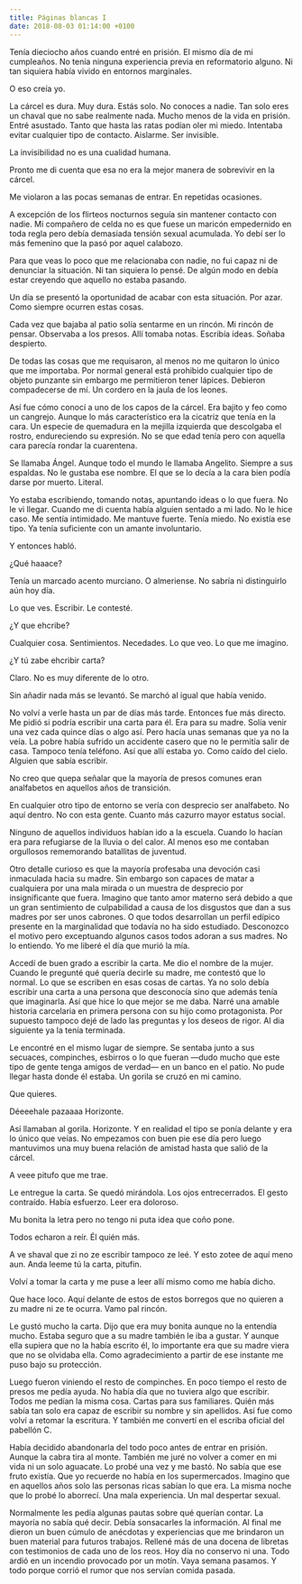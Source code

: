 ```yaml
---
title: Páginas blancas I
date: 2018-08-03 01:14:00 +0100
---
```


Tenía dieciocho años cuando entré en prisión. El mismo día de mi cumpleaños. No tenía ninguna experiencia previa en reformatorio alguno. Ni tan siquiera había vivido en entornos marginales.

O eso creía yo.

La cárcel es dura. Muy dura. Estás solo. No conoces a nadie. Tan solo eres un chaval que no sabe realmente nada. Mucho menos de la vida en prisión. Entré asustado. Tanto que hasta las ratas podían oler mi miedo. Intentaba evitar cualquier tipo de contacto. Aislarme. Ser invisible.

La invisibilidad no es una cualidad humana.

Pronto me di cuenta que esa no era la mejor manera de sobrevivir en la cárcel.

Me violaron a las pocas semanas de entrar. En repetidas ocasiones.

A excepción de los flirteos nocturnos seguía sin mantener contacto con nadie. Mi compañero de celda no es que fuese un maricón empedernido en toda regla pero debía demasiada tensión sexual acumulada. Yo debí ser lo más femenino que la pasó por aquel calabozo.

Para que veas lo poco que me relacionaba con nadie, no fui capaz ni de denunciar la situación. Ni tan siquiera lo pensé. De algún modo en debía estar creyendo que aquello no estaba pasando.

Un día se presentó la oportunidad de acabar con esta situación. Por azar. Como siempre ocurren estas cosas.

Cada vez que bajaba al patio solía sentarme en un rincón. Mi rincón de pensar. Observaba a los presos. Allí tomaba notas. Escribía ideas. Soñaba despierto.

De todas las cosas que me requisaron, al menos no me quitaron lo único que me importaba. Por normal general está prohibido cualquier tipo de objeto punzante sin embargo me permitieron tener lápices. Debieron compadecerse de mí. Un cordero en la jaula de los leones.

Así fue cómo conocí a uno de los capos de la cárcel. Era bajito y feo como un cangrejo. Aunque lo más característico era la cicatriz que tenía en la cara. Un especie de quemadura en la mejilla izquierda que descolgaba el rostro, endureciendo su expresión. No se que edad tenía pero con aquella cara parecía rondar la cuarentena.

Se llamaba Ángel. Aunque todo el mundo le llamaba Angelito. Siempre a sus espaldas. No le gustaba ese nombre. El que se lo decía a la cara bien podía darse por muerto. Literal.

Yo estaba escribiendo, tomando notas, apuntando ideas o lo que fuera. No le vi llegar. Cuando me di cuenta había alguien sentado a mi lado. No le hice caso. Me sentía intimidado. Me mantuve fuerte. Tenía miedo. No existía ese tipo. Ya tenía suficiente con un amante involuntario.

Y entonces habló.

¿Qué haaace?

Tenía un marcado acento murciano. O almeriense. No sabría ni distinguirlo aún hoy día.

Lo que ves. Escribir. Le contesté.

¿Y que ehcribe?

Cualquier cosa. Sentimientos. Necedades. Lo que veo. Lo que me imagino.

¿Y tú zabe ehcribir carta?

Claro. No es muy diferente de lo otro.

Sin añadir nada más se levantó. Se marchó al igual que había venido.

No volví a verle hasta un par de días más tarde. Entonces fue más directo. Me pidió si podría escribir una carta para él. Era para su madre. Solía venir una vez cada quince días o algo así. Pero hacía unas semanas que ya no la veía. La pobre había sufrido un accidente casero que no le permitía salir de casa. Tampoco tenía teléfono. Así que allí estaba yo. Como caído del cielo. Alguien que sabía escribir.

No creo que quepa señalar que la mayoría de presos comunes eran analfabetos en aquellos años de transición.

En cualquier otro tipo de entorno se vería con desprecio ser analfabeto. No aquí dentro. No con esta gente. Cuanto más cazurro mayor estatus social.

Ninguno de aquellos individuos habían ido a la escuela. Cuando lo hacían era para refugiarse de la lluvia o del calor. Al menos eso me contaban orgullosos rememorando batallitas de juventud.

Otro detalle curioso es que la mayoría profesaba una devoción casi inmaculada hacia su madre. Sin embargo son capaces de matar a cualquiera por una mala mirada o un muestra de desprecio por insignificante que fuera. Imagino que tanto amor materno será debido a que un gran sentimiento de culpabilidad a causa de los disgustos que dan a sus madres por ser unos cabrones. O que todos desarrollan un perfil edípico presente en la marginalidad que todavía no ha sido estudiado. Desconozco el motivo pero exceptuando algunos casos todos adoran a sus madres. No lo entiendo. Yo me liberé el día que murió la mía.

Accedí de buen grado a escribir la carta. Me dio el nombre de la mujer. Cuando le pregunté qué quería decirle su madre, me contestó que lo normal. Lo que se escriben en esas cosas de cartas. Ya no solo debía escribir una carta a una persona que desconocía sino que además tenía que imaginarla. Así que hice lo que mejor se me daba. Narré una amable historia carcelaria en primera persona con su hijo como protagonista. Por supuesto tampoco dejé de lado las preguntas y los deseos de rigor. Al dia siguiente ya la tenía terminada.

Le encontré en el mismo lugar de siempre. Se sentaba junto a sus secuaces, compinches, esbirros o lo que fueran —dudo mucho que este tipo de gente tenga amigos de verdad— en un banco en el patio. No pude llegar hasta donde él estaba. Un gorila se cruzó en mi camino.

Que quieres.

Déeeehale pazaaaa Horizonte.

Así llamaban al gorila. Horizonte. Y en realidad el tipo se ponía delante y era lo único que veías. No empezamos con buen pie ese día pero luego mantuvimos una muy buena relación de amistad hasta que salió de la cárcel.

A veee pitufo que me trae.

Le entregue la carta. Se quedó mirándola. Los ojos entrecerrados. El gesto contraído. Había esfuerzo. Leer era doloroso.

Mu bonita la letra pero no tengo ni puta idea que coño pone.

Todos echaron a reír. Él quién más.

A ve shaval que zi no ze escribir tampoco ze leé. Y esto zotee de aquí meno aun. Anda leeme tú la carta, pitufin.

Volví a tomar la carta y me puse a leer allí mismo como me había dicho.

Que hace loco. Aquí delante de estos de estos borregos que no quieren a zu madre ni ze te ocurra. Vamo pal rincón.

Le gustó mucho la carta. Dijo que era muy bonita aunque no la entendía mucho. Estaba seguro que a su madre también le iba a gustar. Y aunque ella supiera que no la había escrito él, lo importante era que su madre viera que no se olvidaba ella. Como agradecimiento a partir de ese instante me puso bajo su protección.

Luego fueron viniendo el resto de compinches. En poco tiempo el resto de presos me pedía ayuda. No había día que no tuviera algo que escribir. Todos me pedían la misma cosa. Cartas para sus familiares. Quién más sabía tan solo era capaz de escribir su nombre y sin apellidos. Así fue como volví a retomar la escritura. Y también me convertí en el escriba oficial del pabellón C.

Había decidido abandonarla del todo poco antes de entrar en prisión. Aunque la cabra tira al monte. También me juré no volver a comer en mi vida ni un solo aguacate. Lo probé una vez y me bastó. No sabía que ese fruto existía. Que yo recuerde no había en los supermercados. Imagino que en aquellos años solo las personas ricas sabían lo que era. La misma noche que lo probé lo aborrecí. Una mala experiencia. Un mal despertar sexual.

Normalmente les pedía algunas pautas sobre qué querían contar. La mayoría no sabía qué decir. Debía sonsacarles la información. Al final me dieron un buen cúmulo de anécdotas y experiencias que me brindaron un buen material para futuros trabajos. Rellené más de una docena de libretas con testimonios de cada uno de los reos. Hoy día no conservo ni una. Todo ardió en un incendio provocado por un motín. Vaya semana pasamos. Y todo porque corrió el rumor que nos servían comida pasada.

